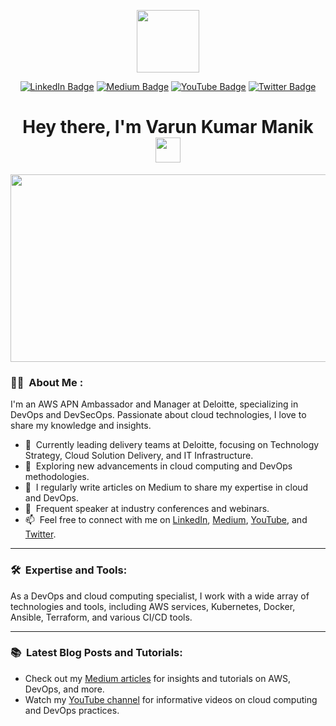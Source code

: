 <p align="center"><img src="https://media.giphy.com/media/M9gbBd9nbDrOTu1Mqx/giphy.gif" width="100"/></p>
<p align="center">
<a href="https://www.linkedin.com/in/vkmanik/"><img src="https://img.shields.io/badge/LinkedIn-blue?style=for-the-badge&logo=linkedin&logoColor=white" alt="LinkedIn Badge"></a>
<a href="https://varunmanik1.medium.com/"><img src="https://img.shields.io/badge/Medium-black?style=for-the-badge&logo=medium&logoColor=white" alt="Medium Badge"></a>
<a href="https://www.youtube.com/c/manikcloud"><img src="https://img.shields.io/badge/YouTube-red?style=for-the-badge&logo=youtube&logoColor=white" alt="YouTube Badge"></a>
<a href="https://twitter.com/varunkmanik"><img src="https://img.shields.io/badge/Twitter-blue?style=for-the-badge&logo=twitter&logoColor=white" alt="Twitter Badge"></a>
</p>

<h1 align="center">Hey there, I'm Varun Kumar Manik <img src="https://media.giphy.com/media/hvRJCLFzcasrR4ia7z/giphy.gif" width="40"></h1>

<p align="center"><img src="https://media.giphy.com/media/dWesBcTLavkZuG35MI/giphy.gif" width="600" height="300" /></p>

### :man_technologist: &nbsp;About Me :

I'm an AWS APN Ambassador and Manager at Deloitte, specializing in DevOps and DevSecOps. Passionate about cloud technologies, I love to share my knowledge and insights.

- 💼 &nbsp;Currently leading delivery teams at Deloitte, focusing on Technology Strategy, Cloud Solution Delivery, and IT Infrastructure.
- 🌱 &nbsp;Exploring new advancements in cloud computing and DevOps methodologies.
- 📝 &nbsp;I regularly write articles on Medium to share my expertise in cloud and DevOps.
- 🎤 &nbsp;Frequent speaker at industry conferences and webinars.
- 📫 &nbsp;Feel free to connect with me on [LinkedIn](https://www.linkedin.com/in/vkmanik/), [Medium](https://varunmanik1.medium.com/), [YouTube](https://www.youtube.com/c/manikcloud), and [Twitter](https://twitter.com/varunkmanik).

---

### 🛠 &nbsp;Expertise and Tools:

As a DevOps and cloud computing specialist, I work with a wide array of technologies and tools, including AWS services, Kubernetes, Docker, Ansible, Terraform, and various CI/CD tools.

---

### 📚 &nbsp;Latest Blog Posts and Tutorials: 
- Check out my [Medium articles](https://varunmanik1.medium.com/) for insights and tutorials on AWS, DevOps, and more.
- Watch my [YouTube channel](https://www.youtube.com/c/manikcloud) for informative videos on cloud computing and DevOps practices.


